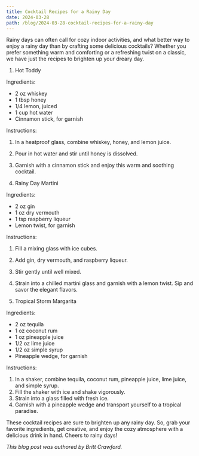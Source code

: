 ```yaml
---
title: Cocktail Recipes for a Rainy Day
date: 2024-03-28
path: /blog/2024-03-28-cocktail-recipes-for-a-rainy-day
---
```

Rainy days can often call for cozy indoor activities, and what better way to enjoy a rainy day than by crafting some delicious cocktails? Whether you prefer something warm and comforting or a refreshing twist on a classic, we have just the recipes to brighten up your dreary day.

1. Hot Toddy

Ingredients:
- 2 oz whiskey
- 1 tbsp honey
- 1/4 lemon, juiced
- 1 cup hot water
- Cinnamon stick, for garnish

Instructions:
1. In a heatproof glass, combine whiskey, honey, and lemon juice.
2. Pour in hot water and stir until honey is dissolved.
3. Garnish with a cinnamon stick and enjoy this warm and soothing cocktail.

2. Rainy Day Martini

Ingredients:
- 2 oz gin
- 1 oz dry vermouth
- 1 tsp raspberry liqueur
- Lemon twist, for garnish

Instructions:
1. Fill a mixing glass with ice cubes.
2. Add gin, dry vermouth, and raspberry liqueur.
3. Stir gently until well mixed.
4. Strain into a chilled martini glass and garnish with a lemon twist. Sip and savor the elegant flavors.

3. Tropical Storm Margarita

Ingredients:
- 2 oz tequila
- 1 oz coconut rum
- 1 oz pineapple juice
- 1/2 oz lime juice
- 1/2 oz simple syrup
- Pineapple wedge, for garnish

Instructions:
1. In a shaker, combine tequila, coconut rum, pineapple juice, lime juice, and simple syrup.
2. Fill the shaker with ice and shake vigorously.
3. Strain into a glass filled with fresh ice.
4. Garnish with a pineapple wedge and transport yourself to a tropical paradise.

These cocktail recipes are sure to brighten up any rainy day. So, grab your favorite ingredients, get creative, and enjoy the cozy atmosphere with a delicious drink in hand. Cheers to rainy days!

*This blog post was authored by Britt Crawford.*